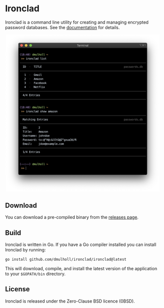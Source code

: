 # Ironclad

[1]: http://www.dmulholl.com/docs/ironclad/master/
[2]: https://github.com/dmulholl/ironclad/releases


Ironclad is a command line utility for creating and managing encrypted password databases.
See the [documentation][1] for details.

<p align="center">
    <img src="docs/res/screenshot.png" width="500px">
</p>



## Download

You can download a pre-compiled binary from the [releases page][2].



## Build

Ironclad is written in Go. If you have a Go compiler installed you can install Ironclad by running:

    go install github.com/dmulholl/ironclad/ironclad@latest

This will download, compile, and install the latest version of the application to your `$GOPATH/bin` directory.



## License

Ironclad is released under the Zero-Clause BSD licence (0BSD).
